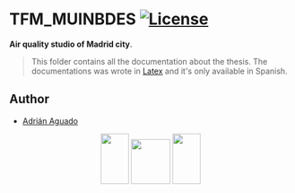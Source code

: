 # TFM_MUINBDES [![License](https://img.shields.io/cocoapods/l/ParticlesLoadingView.svg?style=flat)](LICENSE.md)

**Air quality studio of Madrid city**.


>This folder contains all the documentation about the thesis. The documentations was wrote in [Latex](https://www.latex-project.org) and it's only available in Spanish.


## Author

* [Adrián Aguado](https://www.aguadotzn.com)

<p align="center">
  <img width="50" height="90" src="https://upload.wikimedia.org/wikipedia/en/7/7b/University_of_Burgos_CoA.png">
  <img width="70" height="80" src="https://mir-s3-cdn-cf.behance.net/project_modules/disp/43d9f319950577.562e303b26265.gif">
  <img width="50" height="90" src="https://www.unileon.es/files/images/ule_color.preview.gif">
</p>
